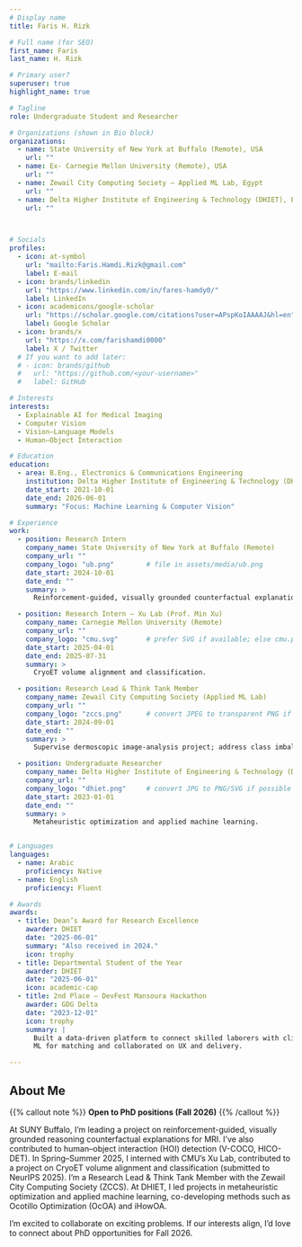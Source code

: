 ```yaml
---
# Display name
title: Faris H. Rizk

# Full name (for SEO)
first_name: Faris
last_name: H. Rizk

# Primary user?
superuser: true
highlight_name: true

# Tagline
role: Undergraduate Student and Researcher 

# Organizations (shown in Bio block)
organizations:
  - name: State University of New York at Buffalo (Remote), USA
    url: ""
  - name: Ex- Carnegie Mellon University (Remote), USA
    url: ""    
  - name: Zewail City Computing Society — Applied ML Lab, Egypt
    url: ""
  - name: Delta Higher Institute of Engineering & Technology (DHIET), Egypt
    url: ""



# Socials
profiles:
  - icon: at-symbol
    url: "mailto:Faris.Hamdi.Rizk@gmail.com"
    label: E-mail
  - icon: brands/linkedin
    url: "https://www.linkedin.com/in/fares-hamdy0/"
    label: LinkedIn
  - icon: academicons/google-scholar
    url: "https://scholar.google.com/citations?user=APspKoIAAAAJ&hl=en"
    label: Google Scholar
  - icon: brands/x
    url: "https://x.com/farishamdi0000"
    label: X / Twitter
  # If you want to add later:
  # - icon: brands/github
  #   url: "https://github.com/<your-username>"
  #   label: GitHub

# Interests
interests:
  - Explainable AI for Medical Imaging
  - Computer Vision
  - Vision–Language Models
  - Human–Object Interaction

# Education
education:
  - area: B.Eng., Electronics & Communications Engineering
    institution: Delta Higher Institute of Engineering & Technology (DHIET)
    date_start: 2021-10-01
    date_end: 2026-06-01
    summary: "Focus: Machine Learning & Computer Vision"

# Experience
work:
  - position: Research Intern
    company_name: State University of New York at Buffalo (Remote)
    company_url: ""
    company_logo: "ub.png"        # file in assets/media/ub.png
    date_start: 2024-10-01
    date_end: ""
    summary: >
      Reinforcement-guided, visually grounded counterfactual explanations for MRI; human–object interaction (HOI) detection.

  - position: Research Intern — Xu Lab (Prof. Min Xu)
    company_name: Carnegie Mellon University (Remote)
    company_url: ""
    company_logo: "cmu.svg"       # prefer SVG if available; else cmu.png
    date_start: 2025-04-01
    date_end: 2025-07-31
    summary: >
      CryoET volume alignment and classification.

  - position: Research Lead & Think Tank Member
    company_name: Zewail City Computing Society (Applied ML Lab)
    company_url: ""
    company_logo: "zccs.png"      # convert JPEG to transparent PNG if possible
    date_start: 2024-09-01
    date_end: ""
    summary: >
      Supervise dermoscopic image-analysis project; address class imbalance via augmentation and cost-sensitive learning.

  - position: Undergraduate Researcher
    company_name: Delta Higher Institute of Engineering & Technology (DHIET)
    company_url: ""
    company_logo: "dhiet.png"     # convert JPG to PNG/SVG if possible
    date_start: 2023-01-01
    date_end: ""
    summary: >
      Metaheuristic optimization and applied machine learning.


# Languages
languages:
  - name: Arabic
    proficiency: Native
  - name: English
    proficiency: Fluent

# Awards
awards:
  - title: Dean’s Award for Research Excellence
    awarder: DHIET
    date: "2025-06-01"
    summary: "Also received in 2024."
    icon: trophy
  - title: Departmental Student of the Year
    awarder: DHIET
    date: "2025-06-01"
    icon: academic-cap
  - title: 2nd Place — DevFest Mansoura Hackathon
    awarder: GDG Delta
    date: "2023-12-01"
    icon: trophy
    summary: |
      Built a data-driven platform to connect skilled laborers with clients; used
      ML for matching and collaborated on UX and delivery.

---
```

## About Me

{{% callout note %}}
**Open to PhD positions (Fall 2026)**
{{% /callout %}}

At SUNY Buffalo, I’m leading a project on reinforcement-guided, visually grounded reasoning counterfactual explanations for MRI. I’ve also contributed to human–object interaction (HOI) detection (V-COCO, HICO-DET). In Spring–Summer 2025, I interned with CMU’s Xu Lab, contributed to a project on CryoET volume alignment and classification (submitted to NeurIPS 2025). I’m a Research Lead & Think Tank Member with the Zewail City Computing Society (ZCCS). At DHIET, I led projects in metaheuristic optimization and applied machine learning, co-developing methods such as Ocotillo Optimization (OcOA) and iHowOA.

I’m excited to collaborate on exciting problems. If our interests align, I’d love to connect about PhD opportunities for Fall 2026.